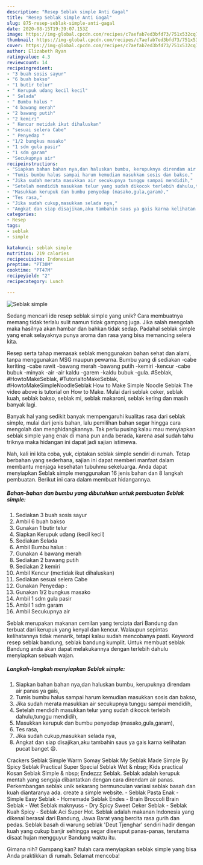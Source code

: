 ```yaml
---
description: "Resep Seblak simple Anti Gagal"
title: "Resep Seblak simple Anti Gagal"
slug: 875-resep-seblak-simple-anti-gagal
date: 2020-08-15T19:39:07.153Z
image: https://img-global.cpcdn.com/recipes/c7aefab7ed3bfd73/751x532cq70/seblak-simple-foto-resep-utama.jpg
thumbnail: https://img-global.cpcdn.com/recipes/c7aefab7ed3bfd73/751x532cq70/seblak-simple-foto-resep-utama.jpg
cover: https://img-global.cpcdn.com/recipes/c7aefab7ed3bfd73/751x532cq70/seblak-simple-foto-resep-utama.jpg
author: Elizabeth Ryan
ratingvalue: 4.3
reviewcount: 14
recipeingredient:
- "3 buah sosis sayur"
- "6 buah bakso"
- "1 butir telur"
- " Kerupuk udang kecil kecil"
- " Selada"
- " Bumbu halus "
- "4 bawang merah"
- "2 bawang putih"
- "2 kemiri"
- " Kencur metidak ikut dihaluskan"
- "sesuai selera Cabe"
- " Penyedap "
- "1/2 bungkus masako"
- "1 sdm gula pasir"
- "1 sdm garam"
- "Secukupnya air"
recipeinstructions:
- "Siapkan bahan bahan nya,dan haluskan bumbu, kerupuknya direndam air panas ya gais,"
- "Tumis bumbu halus sampai harum kemudian masukkan sosis dan bakso,"
- "Jika sudah merata masukkan air secukupnya tunggu sampai mendidih,"
- "Setelah mendidih masukkan telur yang sudah dikocok terlebih dahulu,tunggu mendidih,"
- "Masukkan kerupuk dan bumbu penyedap (masako,gula,garam),"
- "Tes rasa,"
- "Jika sudah cukup,masukkan selada nya,"
- "Angkat dan siap disajikan,aku tambahin saus ya gais karna kelihatan pucat banget 😄."
categories:
- Resep
tags:
- seblak
- simple

katakunci: seblak simple 
nutrition: 219 calories
recipecuisine: Indonesian
preptime: "PT30M"
cooktime: "PT47M"
recipeyield: "2"
recipecategory: Lunch

---
```



![Seblak simple](https://img-global.cpcdn.com/recipes/c7aefab7ed3bfd73/751x532cq70/seblak-simple-foto-resep-utama.jpg)

Sedang mencari ide resep seblak simple yang unik? Cara membuatnya memang tidak terlalu sulit namun tidak gampang juga. Jika salah mengolah maka hasilnya akan hambar dan bahkan tidak sedap. Padahal seblak simple yang enak selayaknya punya aroma dan rasa yang bisa memancing selera kita.

Resep serta tahap memasak seblak menggunakan bahan sehat dan alami, tanpa menggunakan MSG maupun pewarna. Bumbu yang di sediakan -cabe keriting -cabe rawit -bawang merah -bawang putih -kemiri -kencur -cabe bubuk -minyak -air -air kaldu -garem -kaldu bubuk -gula. #Seblak, #HowtoMakeSeblak, #TutorialtoMakeSeblak, #HowtoMakeSimpleNoodleSeblak How to Make Simple Noodle Seblak The video above is tutorial on How to Make. Mulai dari seblak ceker, seblak kuah, seblak bakso, seblak mi, seblak makaroni, seblak kering dan masih banyak lagi.

Banyak hal yang sedikit banyak mempengaruhi kualitas rasa dari seblak simple, mulai dari jenis bahan, lalu pemilihan bahan segar hingga cara mengolah dan menghidangkannya. Tak perlu pusing kalau mau menyiapkan seblak simple yang enak di mana pun anda berada, karena asal sudah tahu triknya maka hidangan ini dapat jadi sajian istimewa.


Nah, kali ini kita coba, yuk, ciptakan seblak simple sendiri di rumah. Tetap berbahan yang sederhana, sajian ini dapat memberi manfaat dalam membantu menjaga kesehatan tubuhmu sekeluarga. Anda dapat menyiapkan Seblak simple menggunakan 16 jenis bahan dan 8 langkah pembuatan. Berikut ini cara dalam membuat hidangannya.

<!--inarticleads1-->

##### Bahan-bahan dan bumbu yang dibutuhkan untuk pembuatan Seblak simple:

1. Sediakan 3 buah sosis sayur
1. Ambil 6 buah bakso
1. Gunakan 1 butir telur
1. Siapkan  Kerupuk udang (kecil kecil)
1. Sediakan  Selada
1. Ambil  Bumbu halus :
1. Gunakan 4 bawang merah
1. Sediakan 2 bawang putih
1. Sediakan 2 kemiri
1. Ambil  Kencur (me:tidak ikut dihaluskan)
1. Sediakan sesuai selera Cabe
1. Gunakan  Penyedap :
1. Gunakan 1/2 bungkus masako
1. Ambil 1 sdm gula pasir
1. Ambil 1 sdm garam
1. Ambil Secukupnya air


Seblak merupakan makanan cemilan yang tercipta dari Bandung dan terbuat dari kerupuk yang kenyal dan kencur. Walaupun sepintas kelihatannya tidak menarik, tetapi kalau sudah mencobanya pasti. Keyword resep seblak bandung, seblak bandung kumplit. Untuk membuat seblak Bandung anda akan dapat melakukannya dengan terlebih dahulu menyiapkan sebuah wajan. 

<!--inarticleads2-->

##### Langkah-langkah menyiapkan Seblak simple:

1. Siapkan bahan bahan nya,dan haluskan bumbu, kerupuknya direndam air panas ya gais,
1. Tumis bumbu halus sampai harum kemudian masukkan sosis dan bakso,
1. Jika sudah merata masukkan air secukupnya tunggu sampai mendidih,
1. Setelah mendidih masukkan telur yang sudah dikocok terlebih dahulu,tunggu mendidih,
1. Masukkan kerupuk dan bumbu penyedap (masako,gula,garam),
1. Tes rasa,
1. Jika sudah cukup,masukkan selada nya,
1. Angkat dan siap disajikan,aku tambahin saus ya gais karna kelihatan pucat banget 😄.


Crackers Seblak Simple Warm Somay Seblak My Seblak Made Simple By Spicy Seblak Practical Super Special Seblak Wet &amp; nbsp; Kids practical Kosan Seblak Simple &amp; nbsp; Endezzz Seblak. Seblak adalah kerupuk mentah yang sengaja dibantatkan dengan cara direndam air panas. Perkembangan seblak unik sekarang bermunculan variasi seblak basah dan kuah diantaranya ada. create a simple website. - Seblak Pasta Enak - Simple Easy Seblak - Homemade Seblak Endes - Brain Broccoli Brain Seblak - Wet Seblak maknyuss - Dry Spicy Sweet Ceker Seblak - Seblak Kuah Spicy - Seblak Aci Super Hot. Seblak adalah makanan Indonesia yang dikenal berasal dari Bandung, Jawa Barat yang bercita rasa gurih dan pedas. Seblak basah di warung seblak &#39;Deut Tjenghar&#39; sendiri hadir dengan kuah yang cukup banjir sehingga segar diseruput panas-panas, terutama disaat hujan mengguyur Bandung waktu itu. 

Gimana nih? Gampang kan? Itulah cara menyiapkan seblak simple yang bisa Anda praktikkan di rumah. Selamat mencoba!
